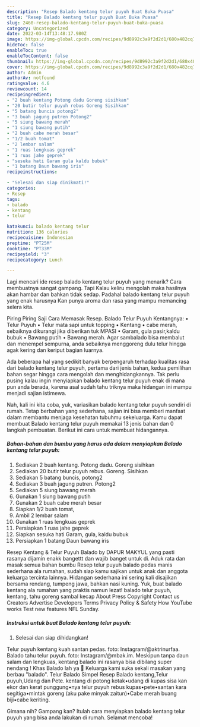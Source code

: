 ```yaml
---
description: "Resep Balado kentang telur puyuh Buat Buka Puasa"
title: "Resep Balado kentang telur puyuh Buat Buka Puasa"
slug: 2460-resep-balado-kentang-telur-puyuh-buat-buka-puasa
category: Uncategorized
date: 2022-03-14T13:48:17.980Z
image: https://img-global.cpcdn.com/recipes/9d8992c3a9f2d2d1/680x482cq70/balado-kentang-telur-puyuh-foto-resep-utama.jpg
hideToc: false
enableToc: true
enableTocContent: false
thumbnail: https://img-global.cpcdn.com/recipes/9d8992c3a9f2d2d1/680x482cq70/balado-kentang-telur-puyuh-foto-resep-utama.jpg
cover: https://img-global.cpcdn.com/recipes/9d8992c3a9f2d2d1/680x482cq70/balado-kentang-telur-puyuh-foto-resep-utama.jpg
author: Admin
authorAv: notfound
ratingvalue: 4.6
reviewcount: 14
recipeingredient:
- "2 buah kentang Potong dadu Goreng sisihkan"
- "20 butir telur puyuh rebus Goreng Sisihkan"
- "5 batang buncis potong2"
- "3 buah jagung putren Potong2"
- "5 siung bawang merah"
- "1 siung bawang putih"
- "2 buah cabe merah besar"
- "1/2 buah tomat"
- "2 lembar salam"
- "1 ruas lengkuas geprek"
- "1 ruas jahe geprek"
- "sesuka hati Garam gula kaldu bubuk"
- "1 batang Daun bawang iris"
recipeinstructions:

- "Selesai dan siap dinikmati!"
categories:
- Resep
tags:
- balado
- kentang
- telur

katakunci: balado kentang telur 
nutrition: 136 calories
recipecuisine: Indonesian
preptime: "PT25M"
cooktime: "PT33M"
recipeyield: "3"
recipecategory: Lunch

---
```



Lagi mencari ide resep balado kentang telur puyuh yang menarik? Cara membuatnya sangat gampang. Tapi Kalau keliru mengolah maka hasilnya akan hambar dan bahkan tidak sedap. Padahal balado kentang telur puyuh yang enak harusnya Kan punya aroma dan rasa yang mampu memancing selera kita.


Piring Piring Saji Cara Memasak Resep. Balado Telur Puyuh Kentangnya: • Telur Puyuh • Telur mata sapi untuk topping • Kentang • cabe merah, sebaiknya dikurangi jika diberikan tuk MPASI • Garam, gula pasir,kaldu bubuk • Bawang putih • Bawang merah. Agar sambalado bisa membalut dan menempel sempurna, anda sebaiknya menggoreng dulu telur hingga agak kering dan keriput bagian luarnya.

Ada beberapa hal yang sedikit banyak berpengaruh terhadap kualitas rasa dari balado kentang telur puyuh, pertama dari jenis bahan, kedua pemilihan bahan segar hingga cara mengolah dan menghidangkannya. Tak perlu pusing kalau ingin menyiapkan balado kentang telur puyuh enak di mana pun anda berada, karena asal sudah tahu triknya maka hidangan ini mampu menjadi sajian istimewa.


Nah, kali ini kita coba, yuk, variasikan balado kentang telur puyuh sendiri di rumah. Tetap berbahan yang sederhana, sajian ini bisa memberi manfaat dalam membantu menjaga kesehatan tubuhmu sekeluarga. Kamu dapat membuat Balado kentang telur puyuh memakai 13 jenis bahan dan 0 langkah pembuatan. Berikut ini cara untuk membuat hidangannya.

<!--inarticleads1-->

##### Bahan-bahan dan bumbu yang harus ada dalam menyiapkan Balado kentang telur puyuh:

1. Sediakan 2 buah kentang. Potong dadu. Goreng sisihkan
1. Sediakan 20 butir telur puyuh rebus. Goreng. Sisihkan
1. Sediakan 5 batang buncis, potong2
1. Sediakan 3 buah jagung putren. Potong2
1. Sediakan 5 siung bawang merah
1. Gunakan 1 siung bawang putih
1. Gunakan 2 buah cabe merah besar
1. Siapkan 1/2 buah tomat,
1. Ambil 2 lembar salam
1. Gunakan 1 ruas lengkuas geprek
1. Persiapkan 1 ruas jahe geprek
1. Siapkan sesuka hati Garam, gula, kaldu bubuk
1. Persiapkan 1 batang Daun bawang iris


Resep Kentang &amp; Telur Puyuh Balado by DAPUR MAKYUL yang pasti rasanya dijamin enakk bangettt dan wajib banget untuk di. Aduk rata dan masak semua bahan bumbu Resep telur puyuh balado pedas manis sederhana ala rumahan, sudah siap kamu sajikan untuk anak dan anggota keluarga tercinta lainnya. Hidangan sederhana ini sering kali disajikan bersama rendang, tumpeng jawa, bahkan nasi kuning. Yuk, buat balado kentang ala rumahan yang praktis namun lezat! balado telur puyuh, kentang, tahu goreng sambal kecap About Press Copyright Contact us Creators Advertise Developers Terms Privacy Policy &amp; Safety How YouTube works Test new features NFL Sunday. 

<!--inarticleads2-->

##### Instruksi untuk buat Balado kentang telur puyuh:


1. Selesai dan siap dihidangkan!

Telur puyuh kentang kuah santan pedas. foto: Instagram/@aktrinurfaa. Balado tahu telur puyuh. foto: Instagram/@mbak.im. Meskipun tanpa daun salam dan lengkuas, kentang balado ini rasanya bisa dibilang super nendang ! Khas Balado lah ya 🙂 Keluarga kami suka sekali masakan yang berbau &#34;balado&#34;. Telur Balado Simpel Resep Balado kentang,Telur puyuh,Udang dan Pete. kentang di potong kotak•udang di kupas sisa kan ekor dan kerat punggung•nya telur puyuh rebus kupas•pete•santan kara segitiga•mintak goreng (aku pake minyak zaitun)•Cabe merah buang biji•cabe keriting. 

Gimana nih? Gampang kan? Itulah cara menyiapkan balado kentang telur puyuh yang bisa anda lakukan di rumah. Selamat mencoba!
